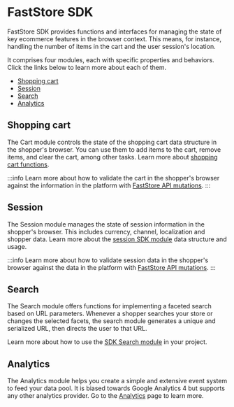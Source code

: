 # FastStore SDK

FastStore SDK provides functions and interfaces for managing the state of key ecommerce features in the browser context. This means, for instance, handling the number of items in the cart and the user session's location.

It comprises four modules, each with specific properties and behaviors. Click the links below to learn more about each of them.

- [Shopping cart](#shopping-cart)
- [Session](#session)
- [Search](#search)
- [Analytics](#analytics)

## Shopping cart

The Cart module controls the state of the shopping cart data structure in the shopper's browser. You can use them to add items to the cart, remove items, and clear the cart, among other tasks. Learn more about [shopping cart functions](/reference/sdk/cart/useCart).

:::info
Learn more about how to validate the cart in the shopper's browser against the information in the platform with [FastStore API mutations](/reference/api/mutations).
:::

## Session

The Session module manages the state of session information in the shopper's browser. This includes currency, channel, localization and shopper data. Learn more about the [session SDK module](/reference/sdk/session) data structure and usage.

:::info
Learn more about how to validate session data in the shopper's browser against the data in the platform with [FastStore API mutations](/reference/api/mutations).
:::

## Search

The Search module offers functions for implementing a faceted search based on URL parameters. Whenever a shopper searches your store or changes the selected facets, the search module generates a unique and serialized URL, then directs the user to that URL.

Learn more about how to use the [SDK Search module](/reference/sdk/search) in your project.

## Analytics

The Analytics module helps you create a simple and extensive event system to feed your data pool. It is biased towards Google Analytics 4 but supports any other analytics provider. Go to the [Analytics](/reference/sdk/analytics) page to learn more.
